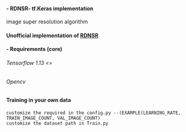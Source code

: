 #### - RDNSR- tf.Keras implementation
image super resolution algorithm 
#### Unofficial implementation of [RDNSR](https://arxiv.org/pdf/1802.08797.pdf)


#### - Requirements (core)
###### Tensorflow 1.13 <=
###### Opencv

#### Training in your own data
```
customize the required in the config.py --(EXAMPLE(LEARNING_RATE, TRAIN_IMAGE_COUNT, VAL_IMAGE_COUNT)
customize the dataset path in Train.py

```


